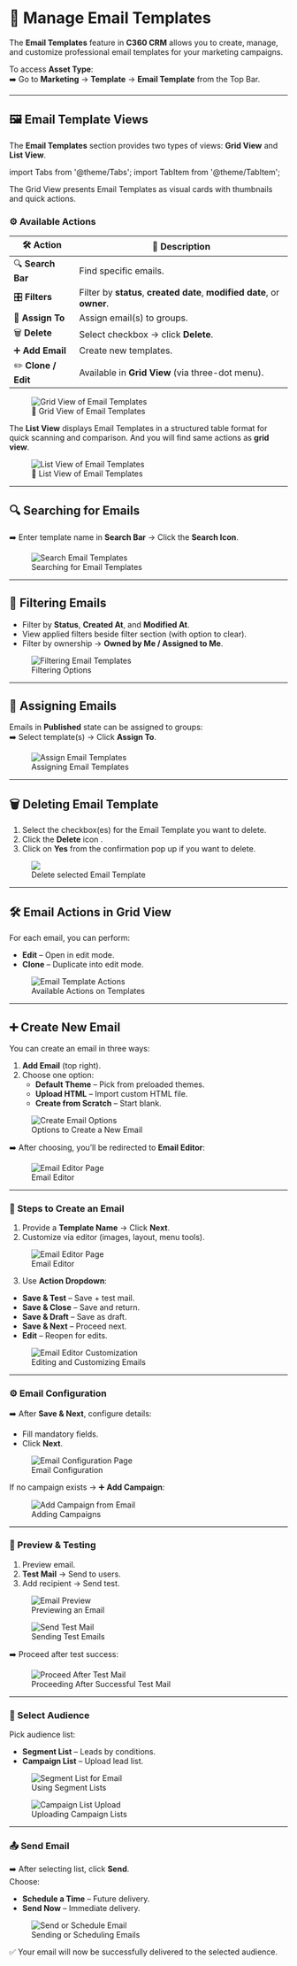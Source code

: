 # **📧 Manage Email Templates**

The **Email Templates** feature in **C360 CRM** allows you to create, manage, and customize professional email templates for your marketing campaigns.

To access **Asset Type**:  
➡️ Go to **Marketing** → **Template** → **Email Template** from the Top Bar.

---

## 🖼️ Email Template Views

The **Email Templates** section provides two types of views: **Grid View** and **List View**.

import Tabs from '@theme/Tabs';
import TabItem from '@theme/TabItem';

<Tabs>
  <TabItem value="grid" label="🔲 Grid View" default>
  The Grid View presents Email Templates as visual cards with thumbnails and quick actions.
    
  ### ⚙️ Available Actions

| 🛠️ Action           | 📌 Description                                                           |
| ------------------- | ------------------------------------------------------------------------ |
| 🔍 **Search Bar**   | Find specific emails.                                                    |
| 🎛️ **Filters**      | Filter by **status**, **created date**, **modified date**, or **owner**. |
| 👥 **Assign To**    | Assign email(s) to groups.                                               |
| 🗑️ **Delete**       | Select checkbox → click **Delete**.                                      |
| ➕ **Add Email**    | Create new templates.                                                    |
| ✏️ **Clone / Edit** | Available in **Grid View** (via three-dot menu).                         |

  <figure>
    <img src="/media/marketing/email template/email-template-grid.png" alt="Grid View of Email Templates" />
    <figcaption>📧 Grid View of Email Templates</figcaption>
  </figure>

  </TabItem>

  <TabItem value="list" label="📜 List View">

The **List View** displays Email Templates in a structured table format for quick scanning and comparison. And you will find same actions as **grid view**.

  <figure>
    <img src="/media/marketing/email template/email-template-list.png" alt="List View of Email Templates" />
    <figcaption>📜 List View of Email Templates</figcaption>
  </figure>

  </TabItem>
</Tabs>

---

## 🔍 Searching for Emails

➡️ Enter template name in **Search Bar** → Click the **Search Icon**.

<figure>
  <img src="/media/marketing/email template/email-template-search.png" alt="Search Email Templates" />
  <figcaption>Searching for Email Templates</figcaption>
</figure>

---

## 🧩 Filtering Emails

- Filter by **Status**, **Created At**, and **Modified At**.
- View applied filters beside filter section (with option to clear).
- Filter by ownership → **Owned by Me / Assigned to Me**.

<figure>
  <img src="/media/marketing/email template/email-template-filter.png" alt="Filtering Email Templates" />
  <figcaption>Filtering Options</figcaption>
</figure>

---

## 👥 Assigning Emails

Emails in **Published** state can be assigned to groups:  
➡️ Select template(s) → Click **Assign To**.

<figure>
  <img src="/media/marketing/email template/email-template-assign.png" alt="Assign Email Templates" />
  <figcaption>Assigning Email Templates</figcaption>
</figure>

---

## 🗑️ Deleting Email Template

1. Select the checkbox(es) for the Email Template you want to delete.
2. Click the **Delete** icon .
3. Click on **Yes** from the confirmation pop up if you want to delete.

<figure>
  <img src="/media/marketing/email template/email-template-delete.png" style={{width:"100%", maxWidth:"650px"}} />
  <figcaption>Delete selected Email Template</figcaption>
</figure>

---

## 🛠️ Email Actions in Grid View

For each email, you can perform:

- **Edit** – Open in edit mode.
- **Clone** – Duplicate into edit mode.

<figure>
  <img src="/media/marketing/email template/email-template-action.png" alt="Email Template Actions" />
  <figcaption>Available Actions on Templates</figcaption>
</figure>

---

## ➕ Create New Email

You can create an email in three ways:

1.  **Add Email** (top right).
2.  Choose one option:
    - **Default Theme** – Pick from preloaded themes.
    - **Upload HTML** – Import custom HTML file.
    - **Create from Scratch** – Start blank.

<figure>
  <img src="/media/marketing/email template/email-template-add.png" alt="Create Email Options" />
  <figcaption>Options to Create a New Email</figcaption>
</figure>

➡️ After choosing, you’ll be redirected to **Email Editor**:

<figure>
  <img src="/media/marketing/email template/email-template-name.png" alt="Email Editor Page" />
  <figcaption>Email Editor</figcaption>
</figure>

---

### 📝 Steps to Create an Email

1.  Provide a **Template Name** → Click **Next**.
2.  Customize via editor (images, layout, menu tools).

<figure>
  <img src="/media/marketing/email template/email-template-grapejs.png" alt="Email Editor Page" />
  <figcaption>Email Editor</figcaption>
</figure>

3.  Use **Action Dropdown**:


- **Save & Test** – Save + test mail.
- **Save & Close** – Save and return.
- **Save & Draft** – Save as draft.
- **Save & Next** – Proceed next.
- **Edit** – Reopen for edits.

<figure>
  <img src="/media/marketing/email template/email-template-add action.png" alt="Email Editor Customization" />
  <figcaption>Editing and Customizing Emails</figcaption>
</figure>

---

### ⚙️ Email Configuration

➡️ After **Save & Next**, configure details:

- Fill mandatory fields.
- Click **Next**.

<figure>
  <img src="/media/marketing/email template/email-template-configure.png" alt="Email Configuration Page" />
  <figcaption>Email Configuration</figcaption>
</figure>

If no campaign exists → ➕ **Add Campaign**:

<figure>
  <img src="/media/marketing/email template/email-template-add campaign.png" alt="Add Campaign from Email" />
  <figcaption>Adding Campaigns</figcaption>
</figure>

---

### 👀 Preview & Testing

1.  Preview email.
2.  **Test Mail** → Send to users.
3.  Add recipient → Send test.

<figure>
  <img src="/media/marketing/email template/email-template-preview.png" alt="Email Preview" />
  <figcaption>Previewing an Email</figcaption>
</figure>

<figure>
  <img src="/media/marketing/email template/email-template-test mail.png" alt="Send Test Mail" />
  <figcaption>Sending Test Emails</figcaption>
</figure>

➡️ Proceed after test success:

<figure>
  <img src="/media/marketing/email template/email-template-next.png" alt="Proceed After Test Mail" />
  <figcaption>Proceeding After Successful Test Mail</figcaption>
</figure>

---

### 👥 Select Audience

Pick audience list:

- **Segment List** – Leads by conditions.
- **Campaign List** – Upload lead list.

<figure>
  <img src="/media/marketing/email template/email-template-segment.png" alt="Segment List for Email" />
  <figcaption>Using Segment Lists</figcaption>
</figure>

<figure>
  <img src="/media/marketing/email template/email-template-campaign list.png" alt="Campaign List Upload" />
  <figcaption>Uploading Campaign Lists</figcaption>
</figure>

---

### 📤 Send Email

➡️ After selecting list, click **Send**.  
Choose:

- **Schedule a Time** – Future delivery.
- **Send Now** – Immediate delivery.

<figure>
  <img src="/media/marketing/email template/email-template-send email.png" alt="Send or Schedule Email" />
  <figcaption>Sending or Scheduling Emails</figcaption>
</figure>

✅ Your email will now be successfully delivered to the selected audience.
